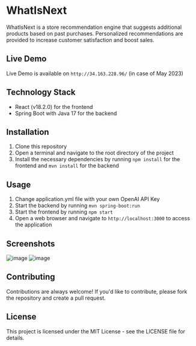 # WhatIsNext

WhatIsNext is a store recommendation engine that suggests additional products based on past purchases. Personalized recommendations are provided to increase customer satisfaction and boost sales.

## Live Demo

Live Demo is available on `http://34.163.228.96/` (in case of May 2023)

## Technology Stack

- React (v18.2.0) for the frontend
- Spring Boot with Java 17 for the backend

## Installation

1. Clone this repository
2. Open a terminal and navigate to the root directory of the project
3. Install the necessary dependencies by running `npm install` for the frontend and `mvn install` for the backend

## Usage

1. Change application.yml file with your own OpenAI API Key
2. Start the backend by running `mvn spring-boot:run`
3. Start the frontend by running `npm start`
4. Open a web browser and navigate to `http://localhost:3000` to access the application

## Screenshots

![image](https://github.com/sah2020/WhatIsNext/assets/69834171/5b682e13-f970-4767-8a1d-88e6ff7009af)
![image](https://github.com/sah2020/WhatIsNext/assets/69834171/f9d0088d-83eb-437b-a87c-812e95a3c97b)


## Contributing

Contributions are always welcome! If you'd like to contribute, please fork the repository and create a pull request.

## License

This project is licensed under the MIT License - see the LICENSE file for details.
